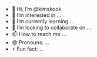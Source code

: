 - 👋 Hi, I’m @kimskook
- 👀 I’m interested in ...
- 🌱 I’m currently learning ...
- 💞️ I’m looking to collaborate on ...
- 📫 How to reach me ...
- 😄 Pronouns: ...
- ⚡ Fun fact: ...

<!---
kimskook/kimskook is a ✨ special ✨ repository because its `README.md` (this file) appears on your GitHub profile.
You can click the Preview link to take a look at your changes.
--->
